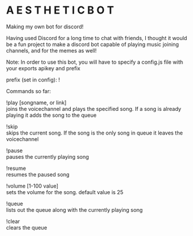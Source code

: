 # A E S T H E T I C B O T
Making my own bot for discord!

Having used Discord for a long time to chat with friends, I thought it would be a fun project to make a discord bot capable of playing music
joining channels, and for the memes as well!

Note:
In order to use this bot, you will have to specify a config.js file with your exports apikey and prefix


prefix (set in config): !

Commands so far:

!play [songname, or link] <br/>
joins the voicechannel and plays the specified song. If a song is already playing it adds the song to the queue

!skip <br/>
skips the current song. If the song is the only song in queue it leaves the voicechannel

!pause <br/>
pauses the currently playing song

!resume <br/>
resumes the paused song

!volume [1-100 value] <br/>
sets the volume for the song. default value is 25

!queue <br/>
lists out the queue along with the currently playing song

!clear <br/>
clears the queue
